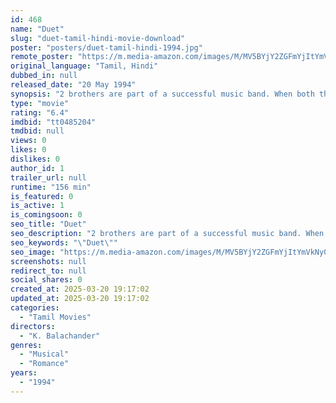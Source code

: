 ```yaml
---
id: 468
name: "Duet"
slug: "duet-tamil-hindi-movie-download"
poster: "posters/duet-tamil-hindi-1994.jpg"
remote_poster: "https://m.media-amazon.com/images/M/MV5BYjY2ZGFmYjItYmVkNy00NzQ3LTgwMzYtYzFhZTM4ODhmOTdlXkEyXkFqcGdeQXVyMTY1MzAyNjU4._V1_SX300.jpg"
original_language: "Tamil, Hindi"
dubbed_in: null
released_date: "20 May 1994"
synopsis: "2 brothers are part of a successful music band. When both the brothers fall in love with the same girl, the plot thickens."
type: "movie"
rating: "6.4"
imdbid: "tt0485204"
tmdbid: null
views: 0
likes: 0
dislikes: 0
author_id: 1
trailer_url: null
runtime: "156 min"
is_featured: 0
is_active: 1
is_comingsoon: 0
seo_title: "Duet"
seo_description: "2 brothers are part of a successful music band. When both the brothers fall in love with the same girl, the plot thickens."
seo_keywords: "\"Duet\""
seo_image: "https://m.media-amazon.com/images/M/MV5BYjY2ZGFmYjItYmVkNy00NzQ3LTgwMzYtYzFhZTM4ODhmOTdlXkEyXkFqcGdeQXVyMTY1MzAyNjU4._V1_SX300.jpg"
screenshots: null
redirect_to: null
social_shares: 0
created_at: 2025-03-20 19:17:02
updated_at: 2025-03-20 19:17:02
categories:
  - "Tamil Movies"
directors:
  - "K. Balachander"
genres:
  - "Musical"
  - "Romance"
years:
  - "1994"
---
```

